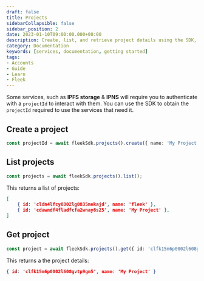 ```yaml
---
draft: false
title: Projects 
sidebarCollapsible: false
sidebar_position: 2
date: 2023-01-10T09:00:00.000+00:00
description: Create, list, and retrieve project details using the SDK, ensuring seamless integration with IPFS storage & IPNS services.
category: Documentation
keywords: [services, documentation, getting started]
tags:
- Accounts
- Guide
- Learn
- Fleek
---
```


Some services, such as **IPFS storage** & **IPNS** will require you to authenticate with a `projectId` to interact with them. You can use the SDK to obtain the `projectId` required to use the services that need it.

## Create a project

```typescript copy
const projectId = await fleekSdk.projects().create({ name: 'My Project' });
```

## List projects

```typescript copy
const projects = await fleekSdk.projects().list();
```
This returns a list of projects:
```json
[
    { id: 'cldn4lfcy0002lg0835mekajd', name: 'fleek' },
    { id: 'cdawndf4fladfcfa2wnay8s25', name: 'My Project' },
]
```

## Get project

 ```typescript copy
const project = await fleekSdk.projects().get({ id: 'clfk15m6p0002l608gvtp9gm5' })
```
This returns a the project details:
```json
{ id: 'clfk15m6p0002l608gvtp9gm5', name: 'My Project' } 
```


